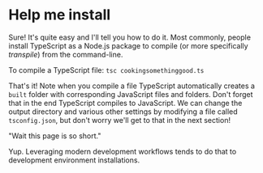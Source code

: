 # Help me install

Sure! It's quite easy and I'll tell you how to do it. Most commonly, people install TypeScript as a Node.js package to compile (or more specifically _transpile_) from the command-line. 




To compile a TypeScript file:
`tsc cookingsomethinggood.ts`

That's it! Note when you compile a file TypeScript automatically creates a `built` folder with corresponding JavaScript files and folders. Don't forget that in the end TypeScript compiles to JavaScript. We can change the output directory and various other settings by modifying a file called `tsconfig.json`, but don't worry we'll get to that in the next section!

"Wait this page is so short." 

Yup. Leveraging modern development workflows tends to do that to development environment installations.